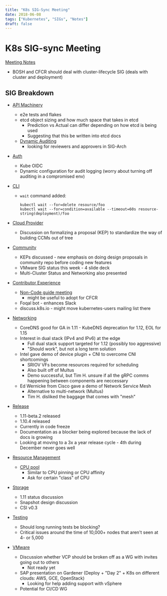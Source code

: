 ```yaml
---
title: "K8s SIG-Sync Meeting"
date: 2018-06-08
tags: ["Kubernetes", "SIGs", "Notes"]
draft: false
---
```

# K8s SIG-sync Meeting

[Meeting Notes](https://docs.google.com/document/d/1juMYauhuyeyayGqGlc18z1iISAR3qGqDsiaWQu2NOBw/edit#heading=h.2j9x6mjcxfd7)

* BOSH and CFCR should deal with cluster-lifecycle SIG (deals with cluster and
  deployment)

## SIG Breakdown

* [API Machinery](https://docs.google.com/document/d/1x9RNaaysyO0gXHIr1y50QFbiL1x8OWnk2v3XnrdkT5Y/edit)
  * e2e tests and flakes
  * etcd object sizing and how much space that takes in etcd
    * Prediction vs Actual can differ depending on how etcd is being used
    * Suggesting that this be written into etcd docs
  * [Dynamic Auditing](https://github.com/kubernetes/community/pull/2188/files)
      - looking for reviewers and approvers in SIG-Arch
* [Auth](https://docs.google.com/document/d/1woLGRoONE3EBVx-wTb4pvp4CI7tmLZ6lS26VTbosLKM/edit?usp=sharing)
  * Kube OIDC
  * Dynamic configuration for audit logging (worry about turning off auditing
    in a compromised env)
* [CLI](https://docs.google.com/document/d/1r0YElcXt6G5mOWxwZiXgGu_X6he3F--wKwg-9UBc29I/edit?usp=sharing)
  * `wait` command added:

    ```
    kubectl wait --for=delete resource/foo
    kubectl wait --for=condition=available --timeout=60s resource-string(deployment)/foo
    ```

* [Cloud Provider](https://docs.google.com/document/d/1OZE-ub-v6B8y-GuaWejL-vU_f9jsjBbrim4LtTfxssw/edit#heading=h.w7i4ksrweimp)
  * Discussion on formalizing a proposal (KEP) to standardize the way of building
    CCMs out of tree
* [Community](https://docs.google.com/document/d/1VQDIAB0OqiSjIHI8AWMvSdceWhnz56jNpZrLs6o7NJY/)
  * KEPs discussed - new emphasis on doing design proposals in community repo
    before coding new features
  * VMware SIG status this week - 4 slide deck
  * Multi-Cluster Status and Networking also presented
* [Contributor Experience](https://goo.gl/fTqjwb)
  * [Non-Code guide meeting](https://docs.google.com/document/d/1gdFWfkrapQclZ4-z4Lx2JwqKsJjXXUOVoLhBzZiZgSk/edit?usp=sharing)
      - might be useful to adopt for CFCR
  * Foqal bot - enhances Slack
  * discuss.k8s.io - might move kubernetes-users mailing list there
* [Networking](https://docs.google.com/document/d/1_w77-zG_Xj0zYvEMfQZTQ-wPP4kXkpGD8smVtW_qqWM/edit)
  * CoreDNS good for GA in 1.11 - KubeDNS deprecation for 1.12, EOL for 1.15
  * Interest in dual stack (IPv4 and IPv6) at the edge
      - Full dual stack support targeted for 1.12 (possibly too aggressive)
      - "Should work", but not a long term solution
  * Intel gave demo of device plugin + CNI to overcome CNI shortcomings
      - SRIOV VFs become resources required for scheduling
      - Also built off of Multus
      - Demo successful, but Tim H. unsure if all the gRPC comms happening between
      components are neccessary
  * Ed Wernicke from Cisco gave a demo of Network Service Mesh
      - Alternative to multi-network (Multus)
      - Tim H. disliked the baggage that comes with "mesh"
* [Release](https://docs.google.com/document/d/1nTywSCM9h-GE360PTRw71vvPMmzt74PloXuhG9znptM/edit)
  * 1.11-beta.2 released
  * 1.10.4 released
  * Currently in code freeze
  * Documentation as a blocker being explored because the lack of docs is growing
  * Looking at moving to a 3x a year release cycle - 4th during December never goes
    well
* [Resource Management](https://github.com/kubernetes/community/tree/master/wg-resource-management)
  * [CPU pool](https://docs.google.com/document/d/1gdFWfkrapQclZ4-z4Lx2JwqKsJjXXUOVoLhBzZiZgSk/edit?usp=sharing)
      - Similar to CPU pinning or CPU affinity
      - Ask for certain "class" of CPU
* [Storage](https://docs.google.com/document/d/1-8KEG8AjAgKznS9NFm3qWqkGyCHmvU6HVl0sk5hwoAE/edit?usp=sharing)
  * 1.11 status discussion
  * Snapshot design discussion
  * CSI v0.3
* [Testing](https://goo.gl/WULgHT)
  * Should long running tests be blocking?
  * Critical issues around the time of 10,000+ nodes that aren't seen at 4- or 5,000
* [VMware](https://docs.google.com/document/d/1RV0nVtlPoAtM0DQwNYxYCC9lHfiHpTNatyv4bek6XtA/edit)
  * Discussion whether VCP should be broken off as a WG with invites going out to others
      - Not ready yet
  * SAP presentation on Gardener (Deploy + "Day 2" + K8s on different clouds:
    AWS, GCE, OpenStack)
      - Looking for help adding support with vSphere
  * Potential for CI/CD WG
